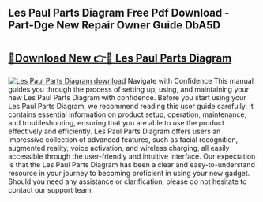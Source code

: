 ## Les Paul Parts Diagram Free Pdf Download - Part-Dge New Repair Owner Guide DbA5D

# <h2><a href="http://dft6yx.blite.top/?on=Les+Paul+Parts+Diagram">🔗Download New 👉🔴 Les Paul Parts Diagram</a></h2>

[![Les Paul Parts Diagram download](https://i.imgur.com/lujVjoI.png)](http://dft6yx.blite.top/?on=Les+Paul+Parts+Diagram)
Navigate with Confidence This manual guides you through the process of setting up, using, and maintaining your new Les Paul Parts Diagram with confidence. Before you start using your Les Paul Parts Diagram, we recommend reading this user guide carefully. It contains essential information on product setup, operation, maintenance, and troubleshooting, ensuring that you are able to use the product effectively and efficiently. Les Paul Parts Diagram offers users an impressive collection of advanced features, such as facial recognition, augmented reality, voice activation, and wireless charging, all easily accessible through the user-friendly and intuitive interface. Our expectation is that the Les Paul Parts Diagram has been a clear and easy-to-understand resource in your journey to becoming proficient in using your new gadget. Should you need any assistance or clarification, please do not hesitate to contact our support team.
